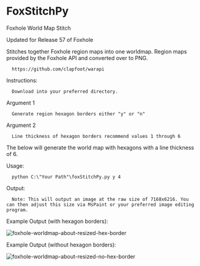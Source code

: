 # FoxStitchPy
Foxhole World Map Stitch

Updated for Release 57 of Foxhole

Stitches together Foxhole region maps into one worldmap. Region maps provided by the Foxhole API and converted over to PNG.

      https://github.com/clapfoot/warapi

Instructions:
      
      Download into your preferred directory.

Argument 1

      Generate region hexagon borders either "y" or "n"

Argument 2

      Line thickness of hexagon borders recommend values 1 through 6

The below will generate the world map with hexagons with a line thickness of 6.

Usage:

      python C:\"Your Path"\foxStitchPy.py y 4

Output:

      Note: This will output an image at the raw size of 7168x6216. You can then adjust this size via MsPaint or your preferred image editing program.

Example Output (with hexagon borders):

![foxhole-worldmap-about-resized-hex-border](https://github.com/foxholenoob/FoxStitch/assets/141661840/03b3a79e-d2c5-4588-8384-2da8b7c5b1e1)

Example Output (without hexagon borders):

![foxhole-worldmap-about-resized-no-hex-border](https://github.com/foxholenoob/FoxStitch/assets/141661840/1fafbdc1-df14-408e-9be1-1e39a29b613d)

